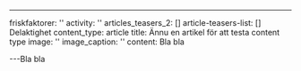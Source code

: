 ---

friskfaktorer: ''
activity: ''
articles_teasers_2: []
article-teasers-list: [] Delaktighet
content_type: article
title: Ännu en artikel för att testa content type
image: ''
image_caption: ''
content: Bla bla

---Bla bla
